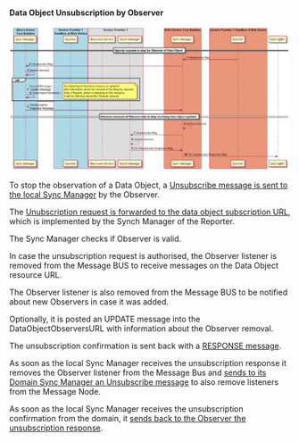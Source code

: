 #### Data Object Unsubscription by Observer

![Figure @data-sync-subscription Request to subscribe a Sync Data Object](data-object-unsubscribe.png)

To stop the observation of a Data Object, a [Unsubscribe message is sent to the local Sync Manager](../../messages/data-sync-messages.md#data-object-unsubscription-request-by-observer-hyperty) by the Observer.

The [Unubscription request is forwarded to the data object subscription URL](../../messages/data-sync-messages.md#observer-unsubscription-request-sent-to-data-object-subscription-handler), which is implemented by the Synch Manager of the Reporter.

The Sync Manager checks if Observer is valid.

In case the unsubscription request is authorised, the Observer listener is removed from the Message BUS to receive messages on the Data Object resource URL.

The Observer listener is also removed from the Message BUS to be notified about new Observers in case it was added.

Optionally, it is posted an UPDATE message into the DataObjectObserversURL with information about the Observer removal.

The unsubscription confirmation is sent back with a [RESPONSE message](../../messages/data-sync-messages.md#response-5).

As soon as the local Sync Manager receives the unsubscription response it removes the Observer listener from the Message Bus and [sends to its Domain Sync Manager an Unsubscribe message](../../messages/data-sync-messages.md#equest-to-remove-data-sync-routing-path-at-observer-message-node) to also remove listeners from the Message Node.

As soon as the local Sync Manager receives the unsubscription confirmation from the domain, it [sends back to the Observer the unsubscription response](../../messages/data-sync-messages.md#unsubscription-response).
